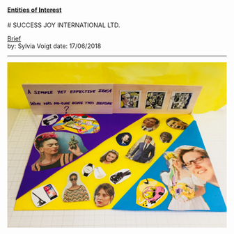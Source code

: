 #### [Entities of Interest](/list.html)
<link rel="stylesheet" type="text/css" href="../../assets/style.css">
# SUCCESS JOY INTERNATIONAL LTD.

[comment]: &lt;> "Add/Remove information below as you want"
[comment]: &lt;> "Markdown cheatsheet: https://github.com/adam-p/markdown-here/wiki/Markdown-Cheatsheet"
[Brief](Brief.md)  
by:  Sylvia Voigt
date:  17/06/2018 

---
[comment]: &lt;> "Add your content here"

![Success_joy_international](Success_joy_international.jpg)